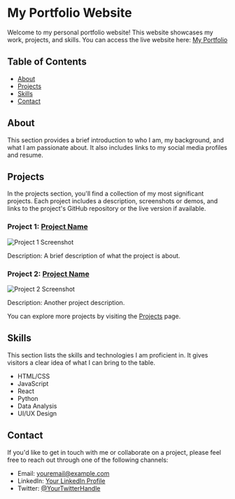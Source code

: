# My Portfolio Website

Welcome to my personal portfolio website! This website showcases my work, projects, and skills. You can access the live website here: [My Portfolio](https://yourportfolio.github.io)

## Table of Contents

- [About](#about)
- [Projects](#projects)
- [Skills](#skills)
- [Contact](#contact)

## About

This section provides a brief introduction to who I am, my background, and what I am passionate about. It also includes links to my social media profiles and resume.

## Projects

In the projects section, you'll find a collection of my most significant projects. Each project includes a description, screenshots or demos, and links to the project's GitHub repository or the live version if available.

### Project 1: [Project Name](link-to-project-1)

![Project 1 Screenshot](project-1-screenshot.png)

Description: A brief description of what the project is about.

### Project 2: [Project Name](link-to-project-2)

![Project 2 Screenshot](project-2-screenshot.png)

Description: Another project description.

You can explore more projects by visiting the [Projects](projects.md) page.

## Skills

This section lists the skills and technologies I am proficient in. It gives visitors a clear idea of what I can bring to the table.

- HTML/CSS
- JavaScript
- React
- Python
- Data Analysis
- UI/UX Design

## Contact

If you'd like to get in touch with me or collaborate on a project, please feel free to reach out through one of the following channels:

- Email: [youremail@example.com](mailto:youremail@example.com)
- LinkedIn: [Your LinkedIn Profile](https://www.linkedin.com/in/yourprofile/)
- Twitter: [@YourTwitterHandle](https://twitter.com/YourTwitterHandle)

